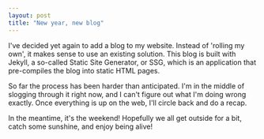 ```yaml
---
layout: post
title: "New year, new blog"
---
```


I've decided yet again to add a blog to my website. Instead of 'rolling my own', it makes sense to use an existing solution. This blog is built with Jekyll, a so-called Static Site Generator, or SSG, which is an application that pre-compiles the blog into static HTML pages.

So far the process has been harder than anticipated. I'm in the middle of slogging through it right now, and I can't figure out what I'm doing wrong exactly. Once everything is up on the web, I'll circle back and do a recap.

In the meantime, it's the weekend! Hopefully we all get outside for a bit, catch some sunshine, and enjoy being alive!
